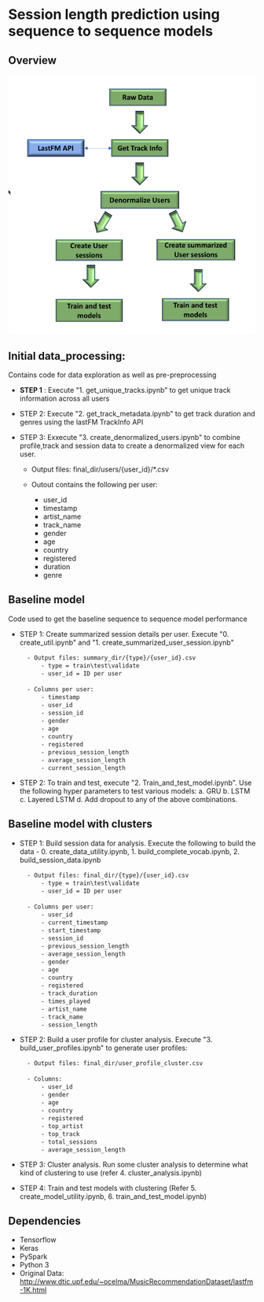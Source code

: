 # Session length prediction using sequence to sequence models

## Overview

![alt Overview of  data processing steps](data_pipeline.png)


## Initial data_processing: 

Contains code for data exploration as well as pre-preprocessing

- __STEP 1__ : Execute "1. get_unique_tracks.ipynb" to get unique track information across all users

- STEP 2: Execute "2. get_track_metadata.ipynb" to get track duration and genres using the lastFM TrackInfo API

- STEP 3: Exxecute "3. create_denormalized_users.ipynb" to combine profile,track and session data to create a denormalized view for each user.

	- Output files: final_dir/users/{user_id}/*.csv

	- Outout contains the following per user:
		- user_id
		- timestamp
		- artist_name
		- track_name
		- gender
		- age
		- country
		- registered
		- duration
		- genre


## Baseline model

Code used to get the baseline sequence to sequence model performance 

- STEP 1: Create summarized session details per user. Execute "0. create_util.ipynb" and "1. create_summarized_user_session.ipynb"

	    - Output files: summary_dir/{type}/{user_id}.csv
	    	- type = train\test\validate
	    	- user_id = ID per user

		- Columns per user:
			- timestamp
			- user_id
			- session_id
			- gender
			- age
			- country
			- registered
			- previous_session_length
			- average_session_length
			- current_session_length

- STEP 2: To train and test, execute "2. Train_and_test_model.ipynb". Use the following hyper parameters to test various models:
		a. GRU
		b. LSTM
		c. Layered LSTM
		d. Add dropout to any of the above combinations.


## Baseline model with clusters

- STEP 1: Build session data for analysis. Execute the following to build the data - 0. create_data_utility.ipynb, 1. build_complete_vocab.ipynb, 2. build_session_data.ipynb

	    - Output files: final_dir/{type}/{user_id}.csv
	    	- type = train\test\validate
	    	- user_id = ID per user

		- Columns per user:
			- user_id
			- current_timestamp
			- start_timestamp			
			- session_id
			- previous_session_length
			- average_session_length
			- gender
			- age
			- country
			- registered
			- track_duration
			- times_played
			- artist_name
			- track_name
			- session_length


- STEP 2: Build a user profile for cluster analysis. Execute "3. build_user_profiles.ipynb" to generate user profiles:

	    - Output files: final_dir/user_profile_cluster.csv

		- Columns:
			- user_id
			- gender
			- age
			- country
			- registered
			- top_artist
			- top_track
			- total_sessions
			- average_session_length


- STEP 3: Cluster analysis. Run some cluster analysis to determine what kind  of clustering to use (refer 4. cluster_analysis.ipynb)

- STEP 4: Train and test models with clustering (Refer 5. create_model_utility.ipynb, 6. train_and_test_model.ipynb)


## Dependencies
- Tensorflow
- Keras
- PySpark
- Python 3
- Original Data: http://www.dtic.upf.edu/~ocelma/MusicRecommendationDataset/lastfm-1K.html


